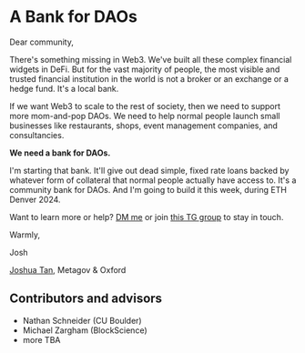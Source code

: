 # A Bank for DAOs

Dear community,

There's something missing in Web3. We've built all these complex financial widgets in DeFi. But for the vast majority of people, the most visible and trusted financial institution in the world is not a broker or an exchange or a hedge fund. It's a local bank.

If we want Web3 to scale to the rest of society, then we need to support more mom-and-pop DAOs. We need to help normal people launch small businesses like restaurants, shops, event management companies, and consultancies.

**We need a bank for DAOs.**

I'm starting that bank. It'll give out dead simple, fixed rate loans backed by whatever form of collateral that normal people actually have access to. It's a community bank for DAOs. And I'm going to build it this week, during ETH Denver 2024.

Want to learn more or help? [DM me](https://x.com/joshuaztan) or join [this TG group](https://t.me/+jqj7uPccAwVhMGUx) to stay in touch.

Warmly,

Josh

[Joshua Tan](https://joshuatan.com/research), Metagov & Oxford

## Contributors and advisors
- Nathan Schneider (CU Boulder)
- Michael Zargham (BlockScience)
- more TBA
